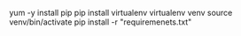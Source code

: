 yum -y install pip
pip install virtualenv
virtualenv venv
source venv/bin/activate
pip install -r "requiremenets.txt"
